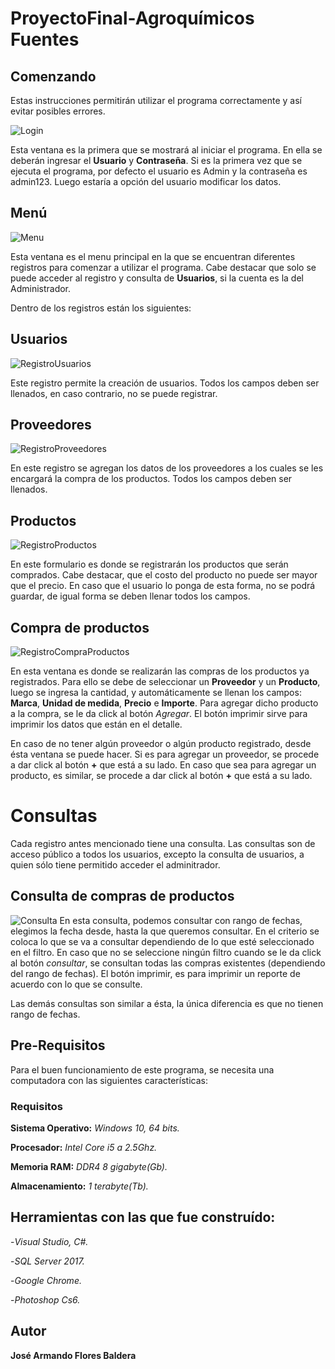 # ProyectoFinal-Agroquímicos Fuentes
## Comenzando
Estas instrucciones permitirán utilizar el programa correctamente y así evitar posibles errores.

![Login](https://user-images.githubusercontent.com/54611432/69515327-9fa74400-0f24-11ea-8f30-78358a450231.png)

Esta ventana es la primera que se mostrará al iniciar el programa. En ella se deberán ingresar el **Usuario** y **Contraseña**. 
Si es la primera vez que se ejecuta el programa, por defecto el usuario es Admin y la contraseña es admin123. Luego estaría a 
opción del usuario modificar los datos.

## Menú
![Menu](https://user-images.githubusercontent.com/54611432/69515701-cca82680-0f25-11ea-951b-f3d74e3b11f5.png)

Esta ventana es el menu principal en la que se encuentran diferentes registros para comenzar a utilizar el programa. Cabe destacar que
solo se puede acceder al registro y consulta de **Usuarios**, si la cuenta es la del Administrador.

Dentro de los registros están los siguientes:

## Usuarios
![RegistroUsuarios](https://user-images.githubusercontent.com/54611432/69515984-b51d6d80-0f26-11ea-914a-2eda1dd8d27c.png)

Este registro permite la creación de usuarios. Todos los campos deben ser llenados, en caso contrario, no se puede registrar.

## Proveedores
![RegistroProveedores](https://user-images.githubusercontent.com/54611432/69516345-c4e98180-0f27-11ea-9380-c91e94a761f8.png)

En este registro se agregan los datos de los proveedores a los cuales se les encargará la compra de los productos. 
Todos los campos deben ser llenados.

## Productos
![RegistroProductos](https://user-images.githubusercontent.com/54611432/69516262-92d81f80-0f27-11ea-86d5-4c12a09ba24e.png)

En este formulario es donde se registrarán los productos que serán comprados. Cabe destacar, que el costo del producto no puede 
ser mayor que el precio. En caso que el usuario lo ponga de esta forma, no se podrá guardar, de igual forma se deben llenar todos los campos.

## Compra de productos
![RegistroCompraProductos](https://user-images.githubusercontent.com/54611432/69516921-89e84d80-0f29-11ea-91ba-3548f34f0d95.png)

En esta ventana es donde se realizarán las compras de los productos ya registrados. Para ello se debe de seleccionar un **Proveedor**
y un **Producto**, luego se ingresa la cantidad, y automáticamente se llenan los campos: **Marca**, **Unidad de medida**,
**Precio** e **Importe**. Para agregar dicho producto a la compra, se le da click al botón *Agregar*. El botón imprimir sirve para
imprimir los datos que están en el detalle.

En caso de no tener algún proveedor o algún producto registrado, desde ésta ventana se puede hacer. Si es para agregar un proveedor,
se procede a dar click al botón **+** que está a su lado.
En caso que sea para agregar un producto, es similar, se procede a dar click al botón **+** que está a su lado.

# Consultas
Cada registro antes mencionado tiene una consulta.
Las consultas son de acceso público a todos los usuarios, excepto la consulta de usuarios, a quien sólo tiene permitido acceder el
adminitrador.
## Consulta de compras de productos
![Consulta](https://user-images.githubusercontent.com/54611432/69559649-bb403800-0f80-11ea-9556-b8ce5732821b.png)
En esta consulta, podemos consultar con rango de fechas, elegimos la fecha desde, hasta la que queremos consultar. En el criterio se coloca lo que se va a consultar dependiendo de lo que esté seleccionado en el filtro. En caso que no se seleccione ningún filtro cuando se le da click al botón *consultar*, se consultan todas las compras existentes (dependiendo del rango de fechas). El botón imprimir, es para imprimir un reporte de acuerdo con lo que se consulte.

Las demás consultas son similar a ésta, la única diferencia es que no tienen rango de fechas.

## Pre-Requisitos
Para el buen funcionamiento de este programa, se necesita una computadora con las siguientes características:
### Requisitos
**Sistema Operativo:** *Windows 10, 64 bits.*

**Procesador:** *Intel Core i5 a 2.5Ghz.*

**Memoria RAM:** *DDR4 8 gigabyte(Gb).*

**Almacenamiento:** *1 terabyte(Tb).*

## Herramientas con las que fue construído:
-*Visual Studio, C#.*

-*SQL Server 2017.*

-*Google Chrome.*

-*Photoshop Cs6.*

## Autor
**José Armando Flores Baldera**
